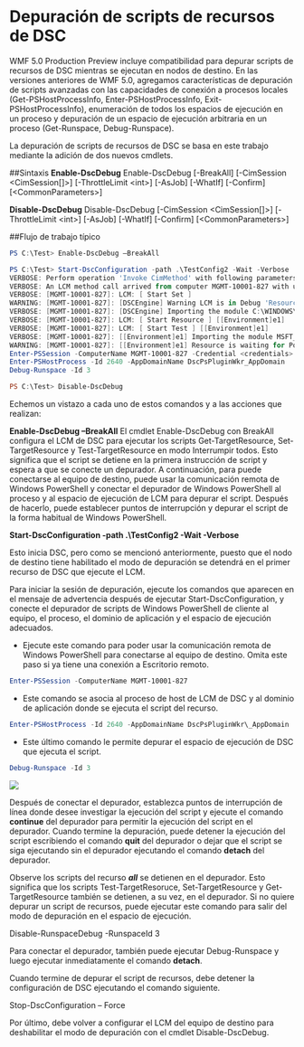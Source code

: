 # Depuración de scripts de recursos de DSC
WMF 5.0 Production Preview incluye compatibilidad para depurar scripts de recursos de DSC mientras se ejecutan en nodos de destino. En las versiones anteriores de WMF 5.0, agregamos características de depuración de scripts avanzadas con las capacidades de conexión a procesos locales (Get-PSHostProcessInfo, Enter-PSHostProcessInfo, Exit-PSHostProcessInfo), enumeración de todos los espacios de ejecución en un proceso y depuración de un espacio de ejecución arbitraria en un proceso (Get-Runspace, Debug-Runspace).

La depuración de scripts de recursos de DSC se basa en este trabajo mediante la adición de dos nuevos cmdlets.

##Sintaxis
**Enable-DscDebug**
Enable-DscDebug \[-BreakAll\] \[-CimSession &lt;CimSession\[\]&gt;\] \[-ThrottleLimit &lt;int&gt;\] \[-AsJob\] \[-WhatIf\] \[-Confirm\] \[&lt;CommonParameters&gt;\]

**Disable-DscDebug**
Disable-DscDebug \[-CimSession &lt;CimSession\[\]&gt;\] \[-ThrottleLimit &lt;int&gt;\] \[-AsJob\] \[-WhatIf\] \[-Confirm\] \[&lt;CommonParameters&gt;\]

##Flujo de trabajo típico


```PowerShell
PS C:\Test> Enable-DscDebug –BreakAll

PS C:\Test> Start-DscConfiguration -path .\TestConfig2 -Wait -Verbose
VERBOSE: Perform operation 'Invoke CimMethod' with following parameters, ''namespaceName' = root/Microsoft/Windows/DesiredStateConfiguration,'className' = MSFT\_DSCLocalConfigurationManager,'methodName' = SendConfigurationApply'.
VERBOSE: An LCM method call arrived from computer MGMT-10001-827 with user sid S-1-5-21-397955417-626881126-188441444-3860663.
VERBOSE: [MGMT-10001-827]: LCM: [ Start Set ]
WARNING: [MGMT-10001-827]: [DSCEngine] Warning LCM is in Debug 'ResourceScriptBreakAll' mode. Resource script processing will be stopped to wait for PowerShell script debugger to attach.
VERBOSE: [MGMT-10001-827]: [DSCEngine] Importing the module C:\WINDOWS\system32\WindowsPowerShell\v1.0\Modules\PSDesiredStateConfiguration\DscResources\MSFT_EnvironmentResource\MSFT_EnvironmentResource.psm1 in force mode.
VERBOSE: [MGMT-10001-827]: LCM: [ Start Resource ] [[Environment]e1]
VERBOSE: [MGMT-10001-827]: LCM: [ Start Test ] [[Environment]e1]
VERBOSE: [MGMT-10001-827]: [[Environment]e1] Importing the module MSFT_EnvironmentResource in force mode.
WARNING: [MGMT-10001-827]: [[Environment]e1] Resource is waiting for PowerShell script debugger to attach. Use the following commands to begin debugging this resource script:
Enter-PSSession -ComputerName MGMT-10001-827 -Credential <credentials>
Enter-PSHostProcess -Id 2640 -AppDomainName DscPsPluginWkr_AppDomain
Debug-Runspace -Id 3

PS C:\Test> Disable-DscDebug
```
Echemos un vistazo a cada uno de estos comandos y a las acciones que realizan:

**Enable-DscDebug –BreakAll**
El cmdlet Enable-DscDebug con BreakAll configura el LCM de DSC para ejecutar los scripts Get-TargetResource, Set-TargetResource y Test-TargetResource en modo Interrumpir todos. Esto significa que el script se detiene en la primera instrucción de script y espera a que se conecte un depurador. A continuación, para puede conectarse al equipo de destino, puede usar la comunicación remota de Windows PowerShell y conectar el depurador de Windows PowerShell al proceso y al espacio de ejecución de LCM para depurar el script. Después de hacerlo, puede establecer puntos de interrupción y depurar el script de la forma habitual de Windows PowerShell.

**Start-DscConfiguration -path .\TestConfig2 -Wait -Verbose**

Esto inicia DSC, pero como se mencionó anteriormente, puesto que el nodo de destino tiene habilitado el modo de depuración se detendrá en el primer recurso de DSC que ejecute el LCM.

Para iniciar la sesión de depuración, ejecute los comandos que aparecen en el mensaje de advertencia después de ejecutar Start-DscConfiguration, y conecte el depurador de scripts de Windows PowerShell de cliente al equipo, el proceso, el dominio de aplicación y el espacio de ejecución adecuados.

* Ejecute este comando para poder usar la comunicación remota de Windows PowerShell para conectarse al equipo de destino. Omita este paso si ya tiene una conexión a Escritorio remoto.
```PowerShell
Enter-PSSession -ComputerName MGMT-10001-827
```
* Este comando se asocia al proceso de host de LCM de DSC y al dominio de aplicación donde se ejecuta el script del recurso.
```PowerShell
Enter-PSHostProcess -Id 2640 -AppDomainName DscPsPluginWkr\_AppDomain
```
*  Este último comando le permite depurar el espacio de ejecución de DSC que ejecuta el script.
```PowerShell
Debug-Runspace -Id 3
```
![](images/DscResourceDebugging.jpg)

Después de conectar el depurador, establezca puntos de interrupción de línea donde desee investigar la ejecución del script y ejecute el comando **continue** del depurador para permitir la ejecución del script en el depurador. Cuando termine la depuración, puede detener la ejecución del script escribiendo el comando **quit** del depurador o dejar que el script se siga ejecutando sin el depurador ejecutando el comando **detach** del depurador.

Observe los scripts del recurso ***all*** se detienen en el depurador. Esto significa que los scripts Test-TargetResoruce, Set-TargetResource y Get-TargetResource también se detienen, a su vez, en el depurador. Si no quiere depurar un script de recursos, puede ejecutar este comando para salir del modo de depuración en el espacio de ejecución.

Disable-RunspaceDebug -RunspaceId 3

Para conectar el depurador, también puede ejecutar Debug-Runspace y luego ejecutar inmediatamente el comando **detach**.

Cuando termine de depurar el script de recursos, debe detener la configuración de DSC ejecutando el comando siguiente.

Stop-DscConfiguration – Force

Por último, debe volver a configurar el LCM del equipo de destino para deshabilitar el modo de depuración con el cmdlet Disable-DscDebug.<!--HONumber=Mar16_HO2-->
